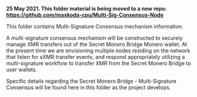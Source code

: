 **25 May 2021. This folder material is being moved to a new repo: https://github.com/maxkoda-cpu/Multi-Sig-Consensus-Node**

This folder contains Multi-Signature Consensus mechanism information.

A multi-signature consensus mechanism will be constructed to securely manage XMR transfers out of the Secret Monero Bridge Monero wallet.
At the present time we are envisioning multiple nodes residing on the network that listen for sXMR transfer events, and respond appropriately utilizing a multi-signature workflow to transfer XMR from the Secret Monero Bridge to user wallets.

Specific details regarding the Secret Monero Bridge - Multi-Signature Consensus will be found here in this folder as the project develops.
